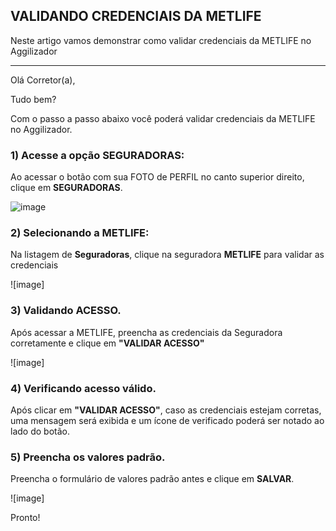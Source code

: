 ## VALIDANDO CREDENCIAIS DA METLIFE
Neste artigo vamos demonstrar como validar credenciais da METLIFE no Aggilizador

---

Olá Corretor(a),

Tudo bem?

Com o passo a passo abaixo você poderá validar credenciais da METLIFE no Aggilizador.

### 1) Acesse a opção SEGURADORAS:

Ao acessar o botão com sua FOTO de PERFIL no canto superior direito, clique em **SEGURADORAS**.

![image](https://conversu-partner-assets.s3.sa-east-1.amazonaws.com/agger/wiki/seguradoras/validando-credenciais/c220eb72-5169-48ab-b4df-330f11a099aa.png)

### 2) Selecionando a METLIFE:

Na listagem de **Seguradoras**, clique na seguradora **METLIFE** para validar as credenciais

![image]

### 3) Validando ACESSO.

Após acessar a METLIFE, preencha as credenciais da Seguradora corretamente e clique em **"VALIDAR ACESSO"**

![image]

### 4) Verificando acesso válido.

Após clicar em **"VALIDAR ACESSO"**, caso as credenciais estejam corretas, uma mensagem será exibida e um ícone de verificado poderá ser notado ao lado do botão.

### 5) Preencha os valores padrão.

Preencha o formulário de valores padrão antes e clique em **SALVAR**.

![image]

Pronto!
